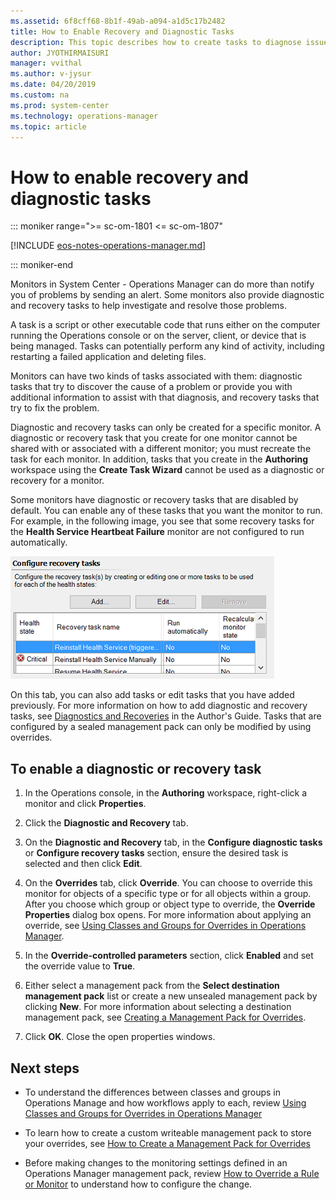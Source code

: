 ```yaml
---
ms.assetid: 6f8cff68-8b1f-49ab-a094-a1d5c17b2482
title: How to Enable Recovery and Diagnostic Tasks
description: This topic describes how to create tasks to diagnose issues and take remedial actions.
author: JYOTHIRMAISURI
manager: vvithal
ms.author: v-jysur
ms.date: 04/20/2019
ms.custom: na
ms.prod: system-center
ms.technology: operations-manager
ms.topic: article
---
```


# How to enable recovery and diagnostic tasks

::: moniker range=">= sc-om-1801 <= sc-om-1807"

[!INCLUDE [eos-notes-operations-manager.md](../includes/eos-notes-operations-manager.md)]

::: moniker-end

Monitors in System Center - Operations Manager can do more than notify you of problems by sending an alert. Some monitors also provide diagnostic and recovery tasks to help investigate and resolve those problems.  

A task is a script or other executable code that runs either on the computer running the Operations console or on the server, client, or device that is being managed. Tasks can potentially perform any kind of activity, including restarting a failed application and deleting files.  

Monitors can have two kinds of tasks associated with them: diagnostic tasks that try to discover the cause of a problem or provide you with additional information to assist with that diagnosis, and recovery tasks that try to fix the problem.  

Diagnostic and recovery tasks can only be created for a specific monitor. A diagnostic or recovery task that you create for one monitor cannot be shared with or associated with a different monitor; you must recreate the task for each monitor. In addition, tasks that you create in the **Authoring** workspace using the **Create Task Wizard** cannot be used as a diagnostic or recovery for a monitor.

Some monitors have diagnostic or recovery tasks that are disabled by default. You can enable any of these tasks that you want the monitor to run. For example, in the following image, you see that some recovery tasks for the **Health Service Heartbeat Failure** monitor are not configured to run automatically.  

![Recovery Task Disabled Example](./media/how-to-enable-recovery-and-diagnostic-tasks/om2016-recovery-tasks-example.png)  

On this tab, you can also add tasks or edit tasks that you have added previously. For more information on how to add diagnostic and recovery tasks, see [Diagnostics and Recoveries](https://go.microsoft.com/fwlink/?LinkId=230462) in the Author's Guide. Tasks that are configured by a sealed management pack can only be modified by using overrides.

## To enable a diagnostic or recovery task  

1.  In the Operations console, in the **Authoring** workspace, right\-click a monitor and click **Properties**.  

2.  Click the **Diagnostic and Recovery** tab.  

3.  On the **Diagnostic and Recovery** tab, in the **Configure diagnostic tasks** or **Configure recovery tasks** section, ensure the desired task is selected and then click **Edit**.  

4.  On the **Overrides** tab, click **Override**. You can choose to override this monitor for objects of a specific type or for all objects within a group. After you choose which group or object type to override, the **Override Properties** dialog box opens. For more information about applying an override, see [Using Classes and Groups for Overrides in Operations Manager](~/scom/manage-mp-overview-override-targets.md).  

5.  In the **Override\-controlled parameters** section, click **Enabled** and set the override value to **True**.  

6.  Either select a management pack from the **Select destination management pack** list or create a new unsealed management pack by clicking **New**. For more information about selecting a destination management pack, see [Creating a Management Pack for Overrides](manage-mp-create-unsealed-mp.md).  

7.  Click **OK**. Close the open properties windows.  

## Next steps

- To understand the differences between classes and groups in Operations Manage and how workflows apply to each, review [Using Classes and Groups for Overrides in Operations Manager](~/scom/manage-mp-overview-override-targets.md)  

- To learn how to create a custom writeable management pack to store your overrides, see [How to Create a Management Pack for Overrides](manage-mp-create-unsealed-mp.md)

- Before making changes to the monitoring settings defined in an Operations Manager management pack, review [How to Override a Rule or Monitor](~/scom/manage-mp-override-rule-monitor.md) to understand how to configure the change.    
